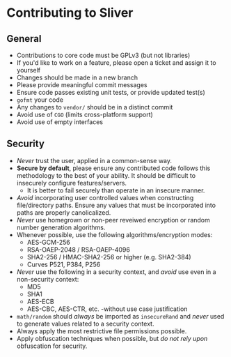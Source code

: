 Contributing to Sliver
======================

## General

* Contributions to core code must be GPLv3 (but not libraries)
* If you'd like to work on a feature, please open a ticket and assign it to yourself
* Changes should be made in a new branch
* Please provide meaningful commit messages
* Ensure code passes existing unit tests, or provide updated test(s)
* `gofmt` your code
* Any changes to `vendor/` should be in a distinct commit
* Avoid use of `CGO` (limits cross-platform support)
* Avoid use of empty interfaces

## Security

* _Never_ trust the user, applied in a common-sense way.
* __Secure by default__, please ensure any contributed code follows this methodology to the best of your ability. It should be difficult to insecurely configure features/servers.
    - It is better to fail securely than operate in an insecure manner.
* _Avoid_ incorporating user controlled values when constructing file/directory paths. Ensure any values that must be incorporated into paths are properly canolicalized.
* _Never_ use homegrown or non-peer reveiwed encryption or random number generation algorithms.
* Whenever possible, use the following algorithms/encryption modes:
    - AES-GCM-256
    - RSA-OAEP-2048 / RSA-OAEP-4096
    - SHA2-256 / HMAC-SHA2-256 or higher (e.g. SHA2-384)
    - Curves P521, P384, P256
* _Never_ use the following in a security context, and _avoid_ use even in a non-security context:
    - MD5
    - SHA1
    - AES-ECB
    - AES-CBC, AES-CTR, etc. -without use case justification
* `math/random` should _always_ be imported as `insecureRand` and _never_ used to generate values related to a security context.
* Always apply the most restrictive file permissions possible.
* Apply obfuscation techniques when possible, but _do not rely upon_ obfuscation for security.
